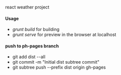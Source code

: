 react weather project

#### Usage
 
 - *grunt build* for building
 - *grunt serve* for preview in the browser at localhost

#### push to ph-pages branch

 - git add dist --all
 - git commit -m "Initial dist subtree commit"
 - git subtree push --prefix dist origin gh-pages
